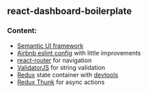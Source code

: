 ## react-dashboard-boilerplate

### Content:

* [Semantic UI framework](https://react.semantic-ui.com)
* [Airbnb eslint config](https://gist.github.com/ragozin-n/93eaa0fcd3beff3e5257d1eb83fa8417) with little improvements
* [react-router](https://github.com/ReactTraining/react-router) for navigation
* [ValidatorJS](https://github.com/chriso/validator.js) for string validation
* [Redux](https://github.com/reactjs/react-redux) state container with [devtools](https://github.com/zalmoxisus/redux-devtools-extension)
* [Redux Thunk](https://github.com/gaearon/redux-thunk) for async actions
